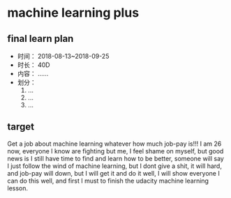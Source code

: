 # machine learning plus

## final learn plan
* 时间：
  2018-08-13~2018-09-25
* 时长：
  40D
* 内容：
  ......
* 划分：
  1. ...
  2. ...
  3. ...

## target
Get a job about machine learning whatever how much job-pay is!!! 
I am 26 now, everyone I know are fighting but me, I feel shame on myself, but good news is I still have time to find and learn how to be better, someone will say I just follow the wind of machine learning, but I dont give a shit, it will hard, and job-pay will down, but I will get it and do it well, I will show everyone I can do this well, and first I must to finish the udacity machine learning lesson.
